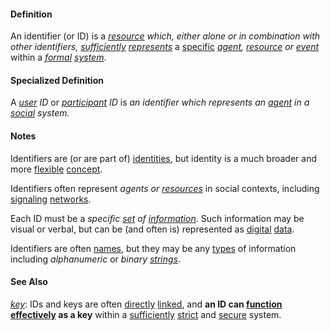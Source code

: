 #### Definition

An identifier (or ID) is a *[resource](https://github.com/gcassel/Modular-Organization-Terminology/blob/master/terms/resource.md) which, either alone or in combination with other identifiers, [sufficiently](https://github.com/gcassel/Modular-Organization-Terminology/blob/master/terms/suffice.md) [represents](https://github.com/gcassel/Modular-Organization-Terminology/blob/master/terms/represent.md)* a [specific](https://github.com/gcassel/Modular-Organization-Terminology/blob/master/terms/specific.md) *[agent](https://github.com/gcassel/Modular-Organization-Terminology/blob/master/terms/agent.md), [resource](https://github.com/gcassel/Modular-Organization-Terminology/blob/master/terms/resource.md) or [event](https://github.com/gcassel/Modular-Organization-Terminology/blob/master/terms/event.md)* within a *[formal](https://github.com/gcassel/Modular-Organization-Terminology/blob/master/terms/form.md) [system](https://github.com/gcassel/Modular-Organization-Terminology/blob/master/terms/system.md)*.

#### Specialized Definition

A *[user](https://github.com/gcassel/Modular-Organizing-Terminology/blob/master/terms/use.md) ID* or *[participant](https://github.com/gcassel/Modular-Organizing-Terminology/blob/master/terms/participate.md) ID* is *an identifier which represents an [agent](https://github.com/gcassel/Modular-Organizing-Terminology/blob/master/terms/agent.md) in a [social](https://github.com/gcassel/Modular-Organizing-Terminology/blob/master/terms/social.md) system.*

#### Notes

Identifiers are (or are part of) [identities](https://github.com/gcassel/Modular-Organization-Terminology/blob/master/terms/identify.md), but identity is a much broader and more [flexible](https://github.com/gcassel/Modular-Organization-Terminology/blob/master/terms/flexible.md) [concept](https://github.com/gcassel/Modular-Organization-Terminology/blob/master/terms/concept.md).

Identifiers often represent *agents or [resources](https://github.com/gcassel/Modular-Organization-Terminology/blob/master/terms/resource.md)* in social contexts, including [signaling](https://github.com/gcassel/Modular-Organization-Terminology/blob/master/terms/signal.md) [networks](https://github.com/gcassel/Modular-Organization-Terminology/blob/master/terms/network.md).

Each ID must be a *specific [set](https://github.com/gcassel/Modular-Organization-Terminology/blob/master/terms/set.md) of [information](https://github.com/gcassel/Modular-Organization-Terminology/blob/master/terms/information.md)*.  Such information may be visual or verbal, but can be (and often is) represented as [digital](https://github.com/gcassel/Modular-Organization-Terminology/blob/master/terms/digital.md) [data](https://github.com/gcassel/Modular-Organization-Terminology/blob/master/terms/data.md).

Identifiers are often [names](https://github.com/gcassel/Modular-Organization-Terminology/blob/master/terms/name.md), but they may be any [types](https://github.com/gcassel/Modular-Organization-Terminology/blob/master/terms/type.md) of information including *alphanumeric* or *binary* *[strings](https://github.com/gcassel/Modular-Organization-Terminology/blob/master/terms/string.md)*.  

#### See Also

*[key](https://github.com/gcassel/Modular-Organization-Terminology/blob/master/terms/key.md)*:  IDs and keys are often [directly](https://github.com/gcassel/Modular-Organization-Terminology/blob/master/terms/direct.md) [linked](https://github.com/gcassel/Modular-Organization-Terminology/blob/master/terms/link.md), and **an ID can [function](https://github.com/gcassel/Modular-Organization-Terminology/blob/master/terms/function.md) [effectively](https://github.com/gcassel/Modular-Organization-Terminology/blob/master/terms/effective.md) as a key** within a [sufficiently](https://github.com/gcassel/Modular-Organization-Terminology/blob/master/terms/suffice.md) [strict](https://github.com/gcassel/Modular-Organization-Terminology/blob/master/terms/strict.md) and [secure](https://github.com/gcassel/Modular-Organization-Terminology/blob/master/terms/secure.md) system.
